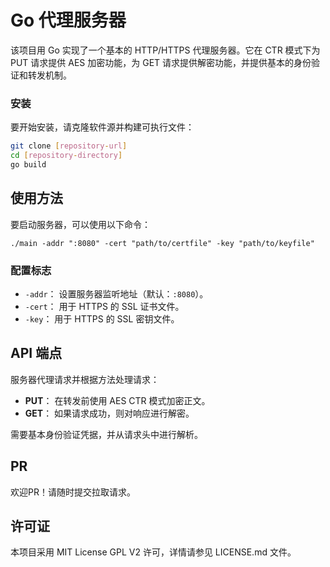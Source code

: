 # Go 代理服务器

该项目用 Go 实现了一个基本的 HTTP/HTTPS 代理服务器。它在 CTR 模式下为 PUT 请求提供 AES 加密功能，为 GET 请求提供解密功能，并提供基本的身份验证和转发机制。

### 安装

要开始安装，请克隆软件源并构建可执行文件：

```bash
git clone [repository-url]
cd [repository-directory]
go build
```

## 使用方法

要启动服务器，可以使用以下命令：

```shell
./main -addr ":8080" -cert "path/to/certfile" -key "path/to/keyfile"
```

### 配置标志

- `-addr`： 设置服务器监听地址（默认：`:8080`）。
- `-cert`： 用于 HTTPS 的 SSL 证书文件。
- `-key`： 用于 HTTPS 的 SSL 密钥文件。

## API 端点

服务器代理请求并根据方法处理请求：

- **PUT**： 在转发前使用 AES CTR 模式加密正文。
- **GET**： 如果请求成功，则对响应进行解密。

需要基本身份验证凭据，并从请求头中进行解析。

## PR

欢迎PR！请随时提交拉取请求。

## 许可证

本项目采用 MIT License GPL V2 许可，详情请参见 LICENSE.md 文件。